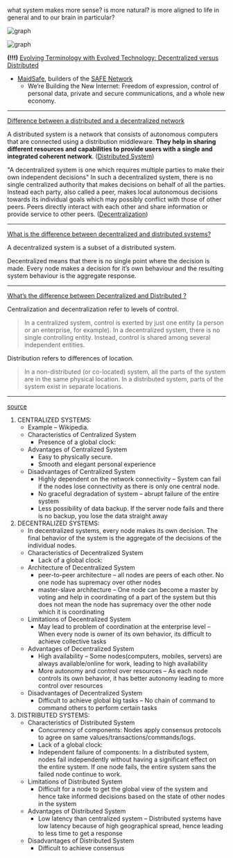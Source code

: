 what system makes more sense? is more natural? is more aligned to life in general and to our brain in particular?

![graph](https://cdn-images-1.medium.com/max/1200/1*WG5_xDDwHv0lMaVUYLNbVA.png)


![graph](https://cdn-images-1.medium.com/max/1600/0*QzAC5EL5zUa8vhof)

**(!!!)** [Evolving Terminology with Evolved Technology: Decentralized versus Distributed](https://medium.com/safenetwork/evolving-terminology-with-evolved-technology-decentralized-versus-distributed-7f8b4c9eacb)
- [MaidSafe](https://maidsafe.net/), builders of the [SAFE Network](https://safenetwork.tech/)
    - We’re Building the New Internet: Freedom of expression, control of personal data, private and secure communications, and a whole new economy.

---

[Difference between a distributed and a decentralized network](https://stackoverflow.com/questions/49195562/difference-between-a-distributed-and-a-decentralized-network)

A distributed system is a network that consists of autonomous computers that are connected using a distribution middleware. **They help in sharing different resources and capabilities to provide users with a single and integrated coherent network**. ([Distributed System](https://www.techopedia.com/definition/18909/distributed-system))

"A decentralized system is one which requires multiple parties to make their own independent decisions" In such a decentralized system, there is no single centralized authority that makes decisions on behalf of all the parties. Instead each party, also called a peer, makes local autonomous decisions towards its individual goals which may possibly conflict with those of other peers. Peers directly interact with each other and share information or provide service to other peers. ([Decentralization](https://isr.uci.edu/projects/pace/decentralization.html))

---

[What is the difference between decentralized and distributed systems?](https://medium.com/distributed-economy/what-is-the-difference-between-decentralized-and-distributed-systems-f4190a5c6462)

A decentralized system is a subset of a distributed system.

Decentralized means that there is no single point where the decision is made. Every node makes a decision for it’s own behaviour and the resulting system behaviour is the aggregate response.

---

[What’s the difference between Decentralized and Distributed ?](https://medium.com/nakamo-to/whats-the-difference-between-decentralized-and-distributed-1b8de5e7f5a4)

Centralization and decentralization refer to levels of control.

> In a centralized system, control is exerted by just one entity (a person or an enterprise, for example). In a decentralized system, there is no single controlling entity. Instead, control is shared among several independent entities.

Distribution refers to differences of location.

> In a non-distributed (or co-located) system, all the parts of the system are in the same physical location. In a distributed system, parts of the system exist in separate locations.

---

[source](https://www.geeksforgeeks.org/comparison-centralized-decentralized-and-distributed-systems/)

1. CENTRALIZED SYSTEMS:
    - Example – Wikipedia.
    - Characteristics of Centralized System
        - Presence of a global clock:
    - Advantages of Centralized System
        - Easy to physically secure.
        - Smooth and elegant personal experience
    - Disadvantages of Centralized System
        - Highly dependent on the network connectivity – System can fail if the nodes lose connectivity as there is only one central node.
        - No graceful degradation of system – abrupt failure of the entire system
        - Less possibility of data backup. If the server node fails and there is no backup, you lose the data straight away
2. DECENTRALIZED SYSTEMS:
    - In decentralized systems, every node makes its own decision. The final behavior of the system is the aggregate of the decisions of the individual nodes. 
    - Characteristics of Decentralized System
        - Lack of a global clock:
    - Architecture of Decentralized System
        - peer-to-peer architecture – all nodes are peers of each other. No one node has supremacy over other nodes
        - master-slave architecture – One node can become a master by voting and help in coordinating of a part of the system but this does not mean the node has supremacy over the other node which it is coordinating
    - Limitations of Decentralized System
        - May lead to problem of coordination at the enterprise level – When every node is owner of its own behavior, its difficult to achieve collective tasks
    - Advantages of Decentralized System
        - High availability – Some nodes(computers, mobiles, servers) are always available/online for work, leading to high availability
        - More autonomy and control over resources – As each node controls its own behavior, it has better autonomy leading to more control over resources
    - Disadvantages of Decentralized System
        - Difficult to achieve global big tasks – No chain of command to command others to perform certain tasks
3. DISTRIBUTED SYSTEMS:
    - Characteristics of Distributed System
        - Concurrency of components: Nodes apply consensus protocols to agree on same values/transactions/commands/logs.
        - Lack of a global clock:
        - Independent failure of components: In a distributed system, nodes fail independently without having a significant effect on the entire system. If one node fails, the entire system sans the failed node continue to work.
    - Limitations of Distributed System
        - Difficult for a node to get the global view of the system and hence take informed decisions based on the state of other nodes in the system
    - Advantages of Distributed System
        - Low latency than centralized system – Distributed systems have low latency because of high geographical spread, hence leading to less time to get a response
    - Disadvantages of Distributed System
        - Difficult to achieve consensus